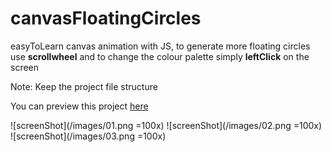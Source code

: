 # canvasFloatingCircles
easyToLearn canvas animation with JS, to generate more floating circles use **scrollwheel** and to change the colour palette simply **leftClick** on the screen

Note: Keep the project file structure

You can preview this project [here](https://fipie.github.io/canvasFloatingCircles/)

![screenShot](/images/01.png =100x)
![screenShot](/images/02.png =100x)
![screenShot](/images/03.png =100x)
